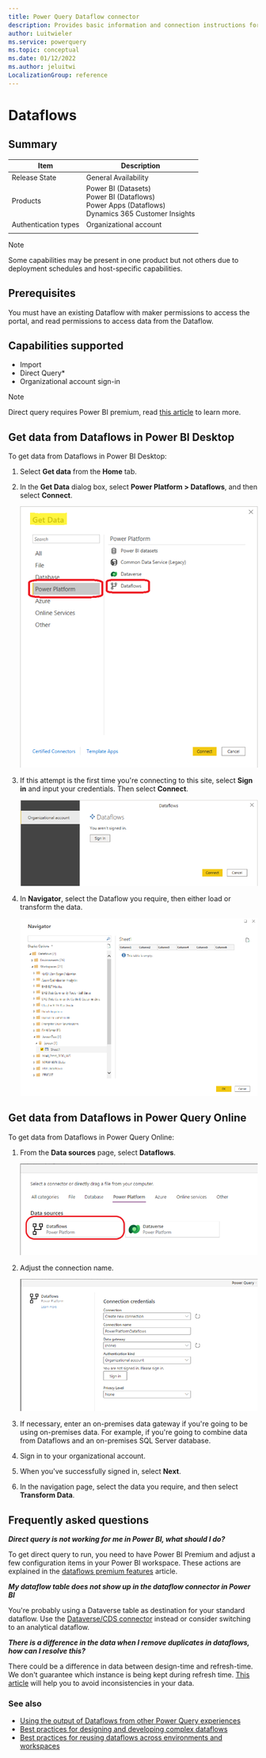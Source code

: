 ```yaml
---
title: Power Query Dataflow connector
description: Provides basic information and connection instructions for connecting to a Dataflow.
author: Luitwieler
ms.service: powerquery
ms.topic: conceptual
ms.date: 01/12/2022
ms.author: jeluitwi
LocalizationGroup: reference
---
```


# Dataflows

## Summary

| Item | Description |
| ---- | ----------- |
| Release State | General Availability |
| Products | Power BI (Datasets)<br/>Power BI (Dataflows)<br/>Power Apps (Dataflows)<br/>Dynamics 365 Customer Insights |
| Authentication types | Organizational account |
| | |

>[!Note]
>Some capabilities may be present in one product but not others due to deployment schedules and host-specific capabilities.

## Prerequisites

You must have an existing Dataflow with maker permissions to access the portal, and read permissions to access data from the Dataflow.

## Capabilities supported

* Import
* Direct Query*
* Organizational account sign-in

>[!Note]
>Direct query requires Power BI premium, read [this article](/power-bi/transform-model/dataflows/dataflows-premium-features) to learn more.

## Get data from Dataflows in Power BI Desktop

To get data from Dataflows in Power BI Desktop:

1. Select **Get data** from the **Home** tab.

2. In the **Get Data** dialog box, select **Power Platform > Dataflows**, and then select **Connect**.

   ![Get data from Power BI Desktop.](../Dataflows/media/GetDatafromDataflow.png)

3. If this attempt is the first time you're connecting to this site, select **Sign in** and input your credentials. Then select **Connect**.

   ![Sign in to this site.](media/dataflows/sign-in.png)

4. In **Navigator**, select the Dataflow you require, then either load or transform the data.

   ![Load or transform from navigator.](media/dataflows/navigate.png)

## Get data from Dataflows in Power Query Online

To get data from Dataflows in Power Query Online:

1. From the **Data sources** page, select **Dataflows**.

   ![Get data from Power Query Online.](media/dataflows/pqo-select-datasource.png)

2. Adjust the connection name.

   ![Enter the server URL.](media/dataflows/pqo-sign-in.png)

3. If necessary, enter an on-premises data gateway if you're going to be using on-premises data. For example, if you're going to combine data from Dataflows and an on-premises SQL Server database.

4. Sign in to your organizational account.

5. When you've successfully signed in, select **Next**.

6. In the navigation page, select the data you require, and then select **Transform Data**.

## Frequently asked questions

_**Direct query is not working for me in Power BI, what should I do?**_

To get direct query to run, you need to have Power BI Premium and adjust a few configuration items in your Power BI workspace. These actions are explained in the [dataflows premium features](/power-bi/transform-model/dataflows/dataflows-premium-features) article.

_**My dataflow table does not show up in the dataflow connector in Power BI**_

You're probably using a Dataverse table as destination for your standard dataflow. Use the [Dataverse/CDS connector](../Connectors/Dataverse.md) instead or consider switching to an analytical dataflow.

_**There is a difference in the data when I remove duplicates in dataflows, how can I resolve this?**_

There could be a difference in data between design-time and refresh-time. We don't guarantee which instance is being kept during refresh time. [This article](/powerquery-docs/working-with-duplicates) will help you to avoid inconsistencies in your data.

### See also

* [Using the output of Dataflows from other Power Query experiences](../dataflows/using-output-power-platform-dataflows-other-azure.md)
* [Best practices for designing and developing complex dataflows](../dataflows/best-practices-developing-complex-dataflows.md)
* [Best practices for reusing dataflows across environments and workspaces](../dataflows/best-practices-reusing-dataflows.md)
